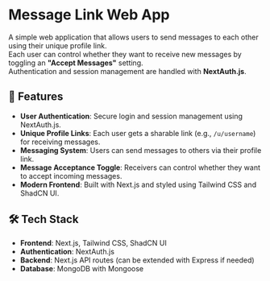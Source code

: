 # Message Link Web App

A simple web application that allows users to send messages to each other using their unique profile link.  
Each user can control whether they want to receive new messages by toggling an **"Accept Messages"** setting.  
Authentication and session management are handled with **NextAuth.js**.

## 🚀 Features
- **User Authentication**: Secure login and session management using NextAuth.js.
- **Unique Profile Links**: Each user gets a sharable link (e.g., `/u/username`) for receiving messages.
- **Messaging System**: Users can send messages to others via their profile link.
- **Message Acceptance Toggle**: Receivers can control whether they want to accept incoming messages.
- **Modern Frontend**: Built with Next.js and styled using Tailwind CSS and ShadCN UI.

## 🛠 Tech Stack
- **Frontend**: Next.js, Tailwind CSS, ShadCN UI
- **Authentication**: NextAuth.js
- **Backend**: Next.js API routes (can be extended with Express if needed)
- **Database**: MongoDB with Mongoose

